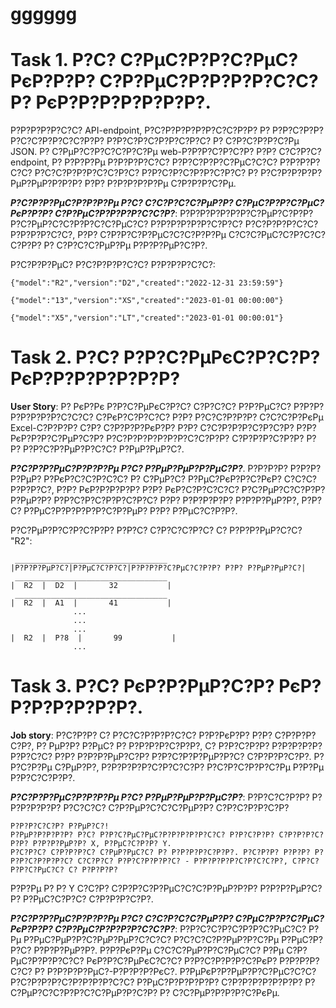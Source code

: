 # gggggg
# Task 1. Р?С? С?РµС?Р?Р?С?РµС?РєР?Р?Р? С?Р?РµС?Р?Р?Р?Р?С?С?Р? РєР?Р?Р?Р?Р?Р?Р?.
Р?Р?Р?Р?Р?С?С? API-endpoint, Р?С?Р?Р?Р?Р?Р?С?С?Р?Р? Р? Р?Р?С?Р?Р?Р?С?С?Р?Р?С?С?Р?Р? Р?Р?С?Р?С?Р?Р?С?Р?С? Р? С?Р?С?Р?Р?С?Рµ JSON. 
Р? С?РµР?С?Р?С?С?Р?С?Рµ web-Р?Р?Р?С?Р?С?Р? Р?Р? С?С?Р?С? endpoint, Р? Р?Р?Р?Рµ Р?Р?Р?Р?С?С? Р?Р?С?Р?Р?С?РµС?С?С? Р?Р?Р?Р?С?С? 
Р?С?С?Р?Р?Р?С?С?Р?С? Р?Р?С?Р?С?Р?Р?С?Р?С? Р? Р?С?Р?Р?Р?Р?РµР?РµР?Р?Р?Р? Р?Р? Р?Р?Р?Р?Р?Рµ С?Р?Р?Р?С?Рµ. 

_**Р?С?Р?Р?РµС?Р?Р?Р?Рµ Р?С? С?С?Р?С?С?РµР?Р? С?РµС?Р?Р?С?РµС?РєР?Р?Р? С?Р?РµС?Р?Р?Р?Р?С?С?Р?**_: 
Р?Р?Р?Р?Р?Р?Р?С?РµР?С?Р?Р? Р?С?РµР?С?С?Р?Р?С?С?РµС?С? Р?Р?Р?Р?Р?Р?С?Р?С? Р?С?Р?Р?Р?С?С? Р?Р?Р?Р?С?С?, Р?Р? С?Р?Р?С?Р?РµС?С?С?Р?Р?Рµ С?С?С?РµС?С?Р?С?С?С?Р?Р? Р? С?Р?С?С?РµР?Рµ Р?Р?Р?РµР?С?Р?.

Р?С?Р?Р?РµС? Р?С?Р?Р?Р?С?С? Р?Р?Р?Р?С?С?:

```{"model":"R2","version":"D2","created":"2022-12-31 23:59:59"}```

```{"model":"13","version":"XS","created":"2023-01-01 00:00:00"}```

```{"model":"X5","version":"LT","created":"2023-01-01 00:00:01"}```


# Task 2. Р?С? Р?Р?С?РµРєС?Р?С?Р? РєР?Р?Р?Р?Р?Р?Р?
**User Story**: Р? РєР?Рє Р?Р?С?РµРєС?Р?С? С?Р?С?С? Р?Р?РµС?С? Р?Р?Р?Р?Р?Р?Р?Р?С?С?С? С?РєР?С?Р?С?С? Р?Р? Р?С?С?Р?Р?Р? С?С?С?Р?РєРµ Excel-С?Р?Р?Р? С?Р? С?Р?Р?Р?РєР?Р? Р?Р? С?С?Р?Р?Р?С?Р?С?Р? Р?Р?РєР?Р?Р?С?РµР?С?Р? Р?С?Р?Р?Р?Р?Р?Р?С?С?Р?Р? С?Р?Р?Р?С?Р?Р? Р?Р? Р?Р?С?Р?РµР?Р?С?С? Р?РµР?РµР?С?. 

_**Р?С?Р?Р?РµС?Р?Р?Р?Рµ Р?С? Р?РµР?РµР?Р?РµС?Р?**_. Р?Р?Р?Р? Р?Р?Р?Р?РµР? Р?РєР?С?С?Р?С?С? Р? С?РµР?С? Р?РµС?РєР?Р?С?РєР? С?С?С?Р?Р?Р?С?, Р?Р? РєР?Р?Р?Р?Р? Р?Р? РєР?С?Р?С?С?С? Р?С?РµР?С?С?Р?Р?Р?РµР?Р? Р?Р?С?Р?С?Р?Р?С?Р?С? Р?Р? Р?Р?Р?Р?Р? Р?Р?Р?РµР?Р?, Р?Р? С? Р?РµС?Р?Р?Р?Р?Р?С?Р?РµР? Р?Р? Р?РµС?С?Р?Р?. 

Р?С?РµР?Р?С?Р?С?Р?Р? Р?Р?С? С?Р?С?С?Р?С? С? Р?Р?Р?РµР?С?С? "R2":

```
 __________________________________
|Р?Р?Р?РµР?С?|Р?РµС?С?Р?С?|Р?Р?Р?Р?С?РµС?С?Р?Р? Р?Р? Р?РµР?РµР?С?|
 __________________________________
|  R2  |  D2  |       32           |
 __________________________________
|  R2  |  A1  |       41           |
              ...
              ... 
              ...
|  R2  |  Р?8  |       99           |
              ...  
```

# Task 3. Р?С? РєР?Р?РµР?С?Р? РєР?Р?Р?Р?Р?Р?Р?.
**Job story**: Р?С?Р?Р? С? Р?С?С?Р?Р?Р?С?С? Р?Р?РєР?Р? Р?Р? С?Р?Р?Р?С?Р?, Р? РµР?Р? Р?РµС? Р? Р?Р?Р?Р?С?Р?Р?, С? Р?Р?С?Р?Р? Р?Р?Р?Р?Р?Р?Р?С?С? Р?Р? Р?Р?Р?РµР?С?Р? Р?Р?С?Р?Р?РµР?Р?С? С?Р?Р?Р?С?Р?. Р?Р?С?Р?Рµ С?РµР?Р?, Р?Р?Р?Р?Р?С?Р?С?С?Р? Р?С?Р?С?Р?Р?С?Рµ Р?Р?Рµ Р?Р?С?С?Р?Р?.

_**Р?С?Р?Р?РµС?Р?Р?Р?Рµ Р?С? Р?РµР?РµР?Р?РµС?Р?**_: Р?Р?С?С?Р?Р? Р?Р?Р?Р?Р?Р? Р?С?С?С? С?Р?РµР?С?С?С?РµР?Р? С?Р?С?Р?Р?С?Р?
```
Р?Р?Р?С?С?Р? Р?РµР?С?!
Р?РµР?Р?Р?Р?Р? Р?С? Р?Р?С?РµС?РµС?Р?Р?Р?Р?Р?С?С? Р?Р?С?Р?Р? С?Р?Р?Р?С?Р?Р? Р?Р?Р?РµР?Р? X, Р?РµС?С?Р?Р? Y. 
Р?С?Р?С? С?Р?Р?Р?С? С?РµР?РµС?С? Р? Р?Р?Р?Р?С?Р?Р?. Р?С?Р?Р? Р?Р?Р? Р?Р?Р?С?Р?Р?Р?С? С?С?Р?С? Р?Р?С?Р?Р?Р?С? - Р?Р?Р?Р?Р?С?Р?С?С?Р?, С?Р?С?Р?Р?С?РµС?С? С? Р?Р?Р?Р?
```
Р?Р?Рµ Р? Р? Y С?С?Р? С?Р?Р?С?Р?РµС?С?С?Р?РµР?Р?Р? Р?Р?Р?РµР?С? Р? Р?РµС?С?Р?С? С?Р?Р?Р?С?Р?.

_**Р?С?Р?Р?РµС?Р?Р?Р?Рµ Р?С? С?С?Р?С?С?РµР?Р? С?РµС?Р?Р?С?РµС?РєР?Р?Р? С?Р?РµС?Р?Р?Р?Р?С?С?Р?**_: Р?Р?С?С?Р?С?Р?Р?С?РµС?С? Р?Рµ Р?РµС?РµР?Р?С?РµР?РµР?С?С?С? Р?С?С?С?Р?РµР?Р?С?Рµ Р?РµС?Р?Р?С? Р?Р?Р?РµР?Р?. Р?Р?РєР?Рµ С?С?С?РµР?Р?С?РµС?С? Р?Рµ С?Р?РµС?Р?Р?Р?С?С? РєР?Р?С?РµРєС?С?С? Р?Р?С?Р?Р?Р?С?РєР? Р?Р?Р?Р?С?С? Р? Р?Р?Р?Р?РµС?-Р?Р?Р?Р?РєС?. Р?РµРєР?Р?РµР?Р?С?РµС?С?С? Р?С?Р?Р?Р?С?Р?Р?Р?Р?С?С? Р?РµС?Р?Р?Р?Р?Р? С?Р?Р?Р?Р?Р?Р?Р? Р?С?РµР?С?С?Р?Р?С?С?РµР?Р?С?Р? Р? С?С?РµР?Р?Р?Р?С?РєРµ.
